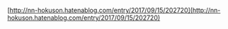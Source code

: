 
[http://nn-hokuson.hatenablog.com/entry/2017/09/15/202720](http://nn-hokuson.hatenablog.com/entry/2017/09/15/202720)
